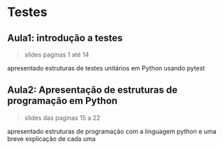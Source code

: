 # Testes 

## Aula1: introdução a testes
> slides paginas 1 até 14

apresentado estruturas de testes unitários em Python usando pytest

## Aula2: Apresentação de estruturas de programação em Python
> slides das paginas 15 a 22

apresentado estruturas de programação com a linguagem python e uma breve explicação de cada uma